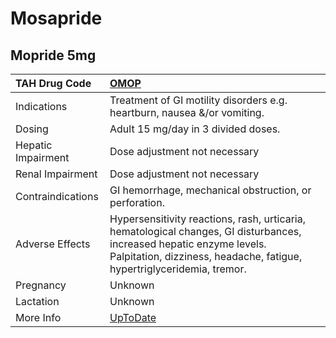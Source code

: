 # Mosapride

## Mopride 5mg

| TAH Drug Code      | [OMOP](https://www.tahsda.org.tw/drugs/hissearch.php?drug_code=OMOP)                                                                                                                           |
|:-------------------|:-----------------------------------------------------------------------------------------------------------------------------------------------------------------------------------------------|
| Indications        | Treatment of GI motility disorders e.g. heartburn, nausea &/or vomiting.                                                                                                                       |
| Dosing             | Adult 15 mg/day in 3 divided doses.                                                                                                                                                            |
| Hepatic Impairment | Dose adjustment not necessary                                                                                                                                                                  |
| Renal Impairment   | Dose adjustment not necessary                                                                                                                                                                  |
| Contraindications  | GI hemorrhage, mechanical obstruction, or perforation.                                                                                                                                         |
| Adverse Effects    | Hypersensitivity reactions, rash, urticaria, hematological changes, GI disturbances, increased hepatic enzyme levels. Palpitation, dizziness, headache, fatigue, hypertriglyceridemia, tremor. |
| Pregnancy          | Unknown                                                                                                                                                                                        |
| Lactation          | Unknown                                                                                                                                                                                        |
| More Info          | [UpToDate](https://www.uptodate.com/contents/mosapride-international-drug-information-concise)                                                                                                 |


